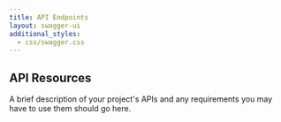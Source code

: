 ```yaml
---
title: API Endpoints
layout: swagger-ui
additional_styles:
  - css/swagger.css
---
```


## API Resources

A brief description of your project's APIs and any requirements you may have to use them should go here.
